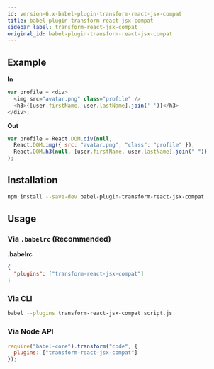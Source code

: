 ```yaml
---
id: version-6.x-babel-plugin-transform-react-jsx-compat
title: babel-plugin-transform-react-jsx-compat
sidebar_label: transform-react-jsx-compat
original_id: babel-plugin-transform-react-jsx-compat
---
```


## Example

**In**

```javascript
var profile = <div>
  <img src="avatar.png" class="profile" />
  <h3>{[user.firstName, user.lastName].join(' ')}</h3>
</div>;
```

**Out**

```javascript
var profile = React.DOM.div(null,
  React.DOM.img({ src: "avatar.png", "class": "profile" }),
  React.DOM.h3(null, [user.firstName, user.lastName].join(" "))
);
```

## Installation

```sh
npm install --save-dev babel-plugin-transform-react-jsx-compat
```

## Usage

### Via `.babelrc` (Recommended)

**.babelrc**

```json
{
  "plugins": ["transform-react-jsx-compat"]
}
```

### Via CLI

```sh
babel --plugins transform-react-jsx-compat script.js
```

### Via Node API

```javascript
require("babel-core").transform("code", {
  plugins: ["transform-react-jsx-compat"]
});
```

